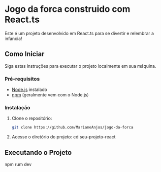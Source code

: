 # Jogo da forca construido com React.ts


Este é um projeto desenvolvido em React.ts para se divertir e relembrar a infancia!

## Como Iniciar

Siga estas instruções para executar o projeto localmente em sua máquina.

### Pré-requisitos

- [Node.js](https://nodejs.org/) instalado
- [npm](https://www.npmjs.com/) (geralmente vem com o Node.js)

### Instalação

1. Clone o repositório:

   ```bash
   git clone https://github.com/MarianeAnjos/jogo-da-forca

2. Acesse o diretório do projeto:
cd seu-projeto-react

## Executando o Projeto
npm rum dev
